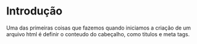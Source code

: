 # Introdução

Uma das primeiras coisas que fazemos quando iniciamos a criação de um arquivo
html é definir o conteudo do cabeçalho, como titulos e meta tags.
